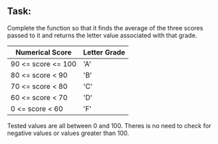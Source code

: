 ## Task:
Complete the function so that it finds the average of the three scores passed to it and returns the letter value associated with that grade.

| Numerical Score | Letter Grade |
| ----------- | ----------- |
| 90 <= score <= 100 | 'A' |
| 80 <= score < 90 | 'B' |
| 70 <= score < 80 | 'C' |
| 60 <= score < 70 | 'D' |
| 0 <= score < 60 | 'F' |

Tested values are all between 0 and 100. Theres is no need to check for negative values or values greater than 100.